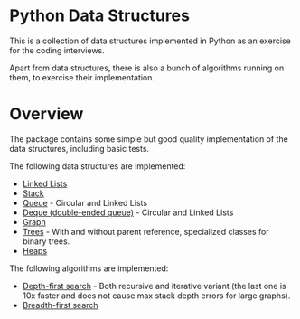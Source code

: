 # Python Data Structures 

This is a collection of data structures implemented in Python
as an exercise for the coding interviews.

Apart from data structures, there is also a bunch of algorithms
running on them, to exercise their implementation.

# Overview

The package contains some simple but good quality implementation
of the data structures, including basic tests.

The following data structures are implemented:

- [Linked Lists](./src/data_structures/linked_list.py)
- [Stack](./src/data_structures/stack.py)
- [Queue](./src/data_structures/queue.py) - Circular and Linked Lists
- [Deque (double-ended queue)](./src/data_structures/queue.py) - Circular and Linked Lists
- [Graph](./src/data_structures/graph.py)
- [Trees](./src/data_structures/tree.py) - With and without parent reference, 
  specialized classes for binary trees.
- [Heaps](./src/data_structures/heap.py)

The following algorithms are implemented:

- [Depth-first search](./src/algorithms/graph_search.py) - Both recursive and iterative variant 
  (the last one is 10x faster and does not cause max stack depth errors for large graphs). 
- [Breadth-first search](./src/algorithms/graph_search.py)
